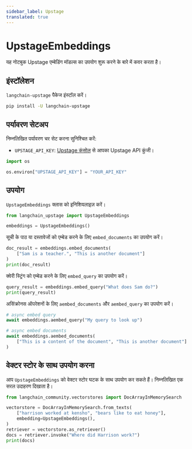 ```yaml
---
sidebar_label: Upstage
translated: true
---
```


# UpstageEmbeddings

यह नोटबुक Upstage एम्बेडिंग मॉडल्स का उपयोग शुरू करने के बारे में कवर करता है।

## इंस्टॉलेशन

`langchain-upstage` पैकेज इंस्टॉल करें।

```bash
pip install -U langchain-upstage
```

## पर्यावरण सेटअप

निम्नलिखित पर्यावरण चर सेट करना सुनिश्चित करें:

- `UPSTAGE_API_KEY`: [Upstage कंसोल](https://console.upstage.ai/) से आपका Upstage API कुंजी।

```python
import os

os.environ["UPSTAGE_API_KEY"] = "YOUR_API_KEY"
```

## उपयोग

`UpstageEmbeddings` क्लास को इनिशियलाइज़ करें।

```python
from langchain_upstage import UpstageEmbeddings

embeddings = UpstageEmbeddings()
```

सूची के पाठ या दस्तावेजों को एम्बेड करने के लिए `embed_documents` का उपयोग करें।

```python
doc_result = embeddings.embed_documents(
    ["Sam is a teacher.", "This is another document"]
)
print(doc_result)
```

क्वेरी स्ट्रिंग को एम्बेड करने के लिए `embed_query` का उपयोग करें।

```python
query_result = embeddings.embed_query("What does Sam do?")
print(query_result)
```

असिंक्रोनस ऑपरेशनों के लिए `aembed_documents` और `aembed_query` का उपयोग करें।

```python
# async embed query
await embeddings.aembed_query("My query to look up")
```

```python
# async embed documents
await embeddings.aembed_documents(
    ["This is a content of the document", "This is another document"]
)
```

## वेक्टर स्टोर के साथ उपयोग करना

आप `UpstageEmbeddings` को वेक्टर स्टोर घटक के साथ उपयोग कर सकते हैं। निम्नलिखित एक सरल उदाहरण दिखाता है।

```python
from langchain_community.vectorstores import DocArrayInMemorySearch

vectorstore = DocArrayInMemorySearch.from_texts(
    ["harrison worked at kensho", "bears like to eat honey"],
    embedding=UpstageEmbeddings(),
)
retriever = vectorstore.as_retriever()
docs = retriever.invoke("Where did Harrison work?")
print(docs)
```
